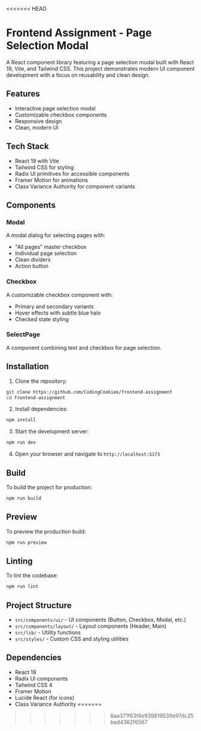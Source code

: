 <<<<<<< HEAD
# Frontend Assignment - Page Selection Modal

A React component library featuring a page selection modal built with React 19, Vite, and Tailwind CSS. This project demonstrates modern UI component development with a focus on reusability and clean design.

## Features

- Interactive page selection modal
- Customizable checkbox components
- Responsive design
- Clean, modern UI

## Tech Stack

- React 19 with Vite
- Tailwind CSS for styling
- Radix UI primitives for accessible components
- Framer Motion for animations
- Class Variance Authority for component variants

## Components

### Modal
A modal dialog for selecting pages with:
- "All pages" master checkbox
- Individual page selection
- Clean dividers
- Action button

### Checkbox
A customizable checkbox component with:
- Primary and secondary variants
- Hover effects with subtle blue halo
- Checked state styling

### SelectPage
A component combining text and checkbox for page selection.

## Installation

1. Clone the repository:
```bash
git clone https://github.com/CodingCookiee/frontend-assignment
cd frontend-assignment
```

2. Install dependencies:
```bash
npm install
```

3. Start the development server:
```bash
npm run dev
```

4. Open your browser and navigate to `http://localhost:5173`

## Build

To build the project for production:

```bash
npm run build
```

## Preview

To preview the production build:

```bash
npm run preview
```

## Linting

To lint the codebase:

```bash
npm run lint
```

## Project Structure

- `src/components/ui/` - UI components (Button, Checkbox, Modal, etc.)
- `src/components/layout/` - Layout components (Header, Main)
- `src/lib/` - Utility functions
- `src/styles/` - Custom CSS and styling utilities

## Dependencies

- React 19
- Radix UI components
- Tailwind CSS 4
- Framer Motion
- Lucide React (for icons)
- Class Variance Authority
=======

>>>>>>> 6aa371f63f4e939819539e97dc25bed4362f6567
